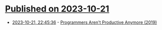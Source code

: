 # [Published on 2023-10-21](index.md)

* [2023-10-21, 22:45:36](https://lobste.rs/s/hbwscv/programmers_aren_t_productive_anymore) - [Programmers Aren't Productive Anymore (2019)](https://www.youtube.com/watch?v=bZ6pA--F3D4)
